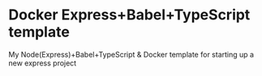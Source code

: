# Docker Express+Babel+TypeScript template

My Node(Express)+Babel+TypeScript &amp; Docker template for starting up a new express project
